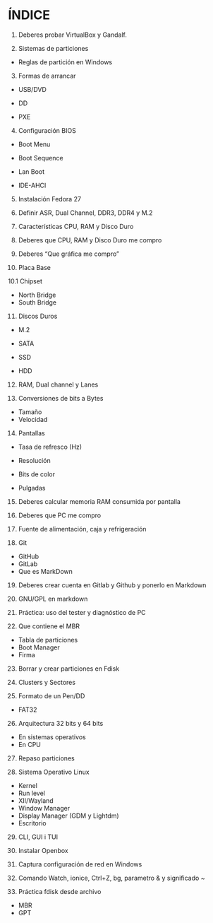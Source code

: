 # ÍNDICE  
1. Deberes probar VirtualBox y Gandalf.

2. Sistemas de particiones

- Reglas de partición en Windows

3. Formas de arrancar

- USB/DVD

- DD

- PXE

4. Configuración BIOS

- Boot Menu

- Boot Sequence

- Lan Boot

- IDE-AHCI

5. Instalación Fedora 27

6. Definir ASR, Dual Channel, DDR3, DDR4 y M.2

7. Características CPU, RAM y Disco Duro

8. Deberes que CPU, RAM y Disco Duro me compro

9. Deberes “Que gráfica me compro”

10. Placa Base

 10.1 Chipset
 
- North Bridge
- South Bridge

11. Discos Duros
- M.2

- SATA

- SSD

- HDD

12. RAM, Dual channel y Lanes

13. Conversiones de bits a Bytes

- Tamaño
- Velocidad

14. Pantallas

- Tasa de refresco (Hz)

- Resolución

- Bits de color

- Pulgadas

15. Deberes calcular memoria RAM consumida por pantalla

16. Deberes que PC me compro 

17. Fuente de alimentación, caja y refrigeración

18. Git

- GitHub
- GitLab
- Que es MarkDown

19. Deberes crear cuenta en Gitlab y Github y ponerlo en Markdown

20. GNU/GPL en markdown

21. Práctica: uso del tester y diagnóstico de PC

22. Que contiene el MBR
- Tabla de particiones
- Boot Manager
- Firma 

23. Borrar y crear particiones en Fdisk

24. Clusters y Sectores

25. Formato de un Pen/DD

- FAT32

26. Arquitectura 32 bits y 64 bits

- En sistemas operativos
- En CPU

27. Repaso particiones

28. Sistema Operativo Linux

- Kernel
- Run level
- XII/Wayland
- Window Manager
- Display Manager (GDM y Lightdm)
- Escritorio

29. CLI, GUI i TUI

30. Instalar Openbox

31. Captura configuración de red en Windows 

32. Comando Watch, ionice, Ctrl+Z, bg, parametro & y significado ~

33. Práctica fdisk desde archivo

- MBR
- GPT
